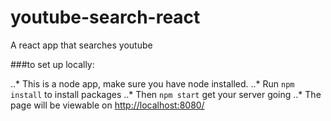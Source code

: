 # youtube-search-react
A react app that searches youtube

###to set up locally:

..* This is a node app, make sure you have node installed.
..* Run `npm install` to install packages
..* Then `npm start` get your server going
..* The page will be viewable on <http://localhost:8080/>


